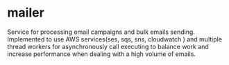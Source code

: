 # mailer

Service for processing email campaigns and bulk emails sending.
Implemented to use AWS services(ses, sqs, sns, cloudwatch ) and multiple thread workers for asynchronously call executing to balance work and increase performance when dealing with a high volume of emails.
